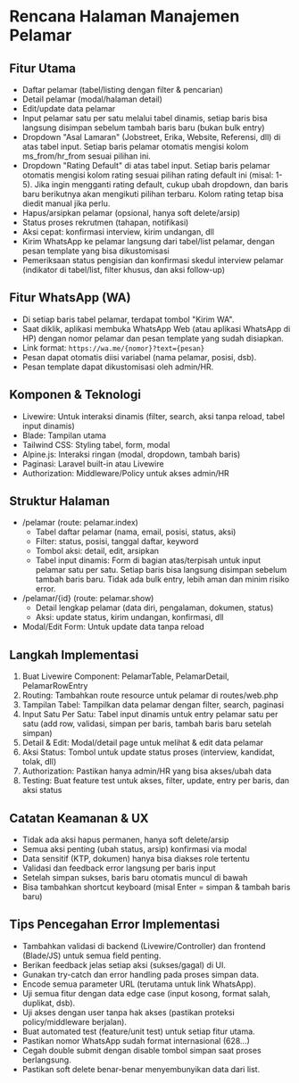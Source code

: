 # Rencana Halaman Manajemen Pelamar

## Fitur Utama
- Daftar pelamar (tabel/listing dengan filter & pencarian)
- Detail pelamar (modal/halaman detail)
- Edit/update data pelamar
- Input pelamar satu per satu melalui tabel dinamis, setiap baris bisa langsung disimpan sebelum tambah baris baru (bukan bulk entry)
- Dropdown "Asal Lamaran" (Jobstreet, Erika, Website, Referensi, dll) di atas tabel input. Setiap baris pelamar otomatis mengisi kolom ms_from/hr_from sesuai pilihan ini.
- Dropdown "Rating Default" di atas tabel input. Setiap baris pelamar otomatis mengisi kolom rating sesuai pilihan rating default ini (misal: 1-5). Jika ingin mengganti rating default, cukup ubah dropdown, dan baris baru berikutnya akan mengikuti pilihan terbaru. Kolom rating tetap bisa diedit manual jika perlu.
- Hapus/arsipkan pelamar (opsional, hanya soft delete/arsip)
- Status proses rekrutmen (tahapan, notifikasi)
- Aksi cepat: konfirmasi interview, kirim undangan, dll
- Kirim WhatsApp ke pelamar langsung dari tabel/list pelamar, dengan pesan template yang bisa dikustomisasi
- Pemeriksaan status pengisian dan konfirmasi skedul interview pelamar (indikator di tabel/list, filter khusus, dan aksi follow-up)

## Fitur WhatsApp (WA)
- Di setiap baris tabel pelamar, terdapat tombol "Kirim WA".
- Saat diklik, aplikasi membuka WhatsApp Web (atau aplikasi WhatsApp di HP) dengan nomor pelamar dan pesan template yang sudah disiapkan.
- Link format: `https://wa.me/{nomor}?text={pesan}`
- Pesan dapat otomatis diisi variabel (nama pelamar, posisi, dsb).
- Pesan template dapat dikustomisasi oleh admin/HR.

## Komponen & Teknologi
- Livewire: Untuk interaksi dinamis (filter, search, aksi tanpa reload, tabel input dinamis)
- Blade: Tampilan utama
- Tailwind CSS: Styling tabel, form, modal
- Alpine.js: Interaksi ringan (modal, dropdown, tambah baris)
- Paginasi: Laravel built-in atau Livewire
- Authorization: Middleware/Policy untuk akses admin/HR

## Struktur Halaman
- /pelamar (route: pelamar.index)
    - Tabel daftar pelamar (nama, email, posisi, status, aksi)
    - Filter: status, posisi, tanggal daftar, keyword
    - Tombol aksi: detail, edit, arsipkan
    - Tabel input dinamis: Form di bagian atas/terpisah untuk input pelamar satu per satu. Setiap baris bisa langsung disimpan sebelum tambah baris baru. Tidak ada bulk entry, lebih aman dan minim risiko error.
- /pelamar/{id} (route: pelamar.show)
    - Detail lengkap pelamar (data diri, pengalaman, dokumen, status)
    - Aksi: update status, kirim undangan, konfirmasi, dll
- Modal/Edit Form: Untuk update data tanpa reload

## Langkah Implementasi
1. Buat Livewire Component: PelamarTable, PelamarDetail, PelamarRowEntry
2. Routing: Tambahkan route resource untuk pelamar di routes/web.php
3. Tampilan Tabel: Tampilkan data pelamar dengan filter, search, paginasi
4. Input Satu Per Satu: Tabel input dinamis untuk entry pelamar satu per satu (add row, validasi, simpan per baris, tambah baris baru setelah simpan)
5. Detail & Edit: Modal/detail page untuk melihat & edit data pelamar
6. Aksi Status: Tombol untuk update status proses (interview, kandidat, tolak, dll)
7. Authorization: Pastikan hanya admin/HR yang bisa akses/ubah data
8. Testing: Buat feature test untuk akses, filter, update, entry per baris, dan aksi status

## Catatan Keamanan & UX
- Tidak ada aksi hapus permanen, hanya soft delete/arsip
- Semua aksi penting (ubah status, arsip) konfirmasi via modal
- Data sensitif (KTP, dokumen) hanya bisa diakses role tertentu
- Validasi dan feedback error langsung per baris input
- Setelah simpan sukses, baris baru otomatis muncul di bawah
- Bisa tambahkan shortcut keyboard (misal Enter = simpan & tambah baris baru)

## Tips Pencegahan Error Implementasi
- Tambahkan validasi di backend (Livewire/Controller) dan frontend (Blade/JS) untuk semua field penting.
- Berikan feedback jelas setiap aksi (sukses/gagal) di UI.
- Gunakan try-catch dan error handling pada proses simpan data.
- Encode semua parameter URL (terutama untuk link WhatsApp).
- Uji semua fitur dengan data edge case (input kosong, format salah, duplikat, dsb).
- Uji akses dengan user tanpa hak akses (pastikan proteksi policy/middleware berjalan).
- Buat automated test (feature/unit test) untuk setiap fitur utama.
- Pastikan nomor WhatsApp sudah format internasional (628...)
- Cegah double submit dengan disable tombol simpan saat proses berlangsung.
- Pastikan soft delete benar-benar menyembunyikan data dari list.
